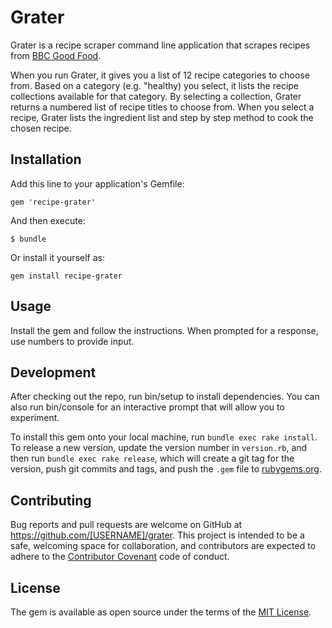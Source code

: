 # Grater

Grater is a recipe scraper command line application that scrapes recipes from [BBC Good Food](https://www.bbcgoodfood.com/).

When you run Grater, it gives you a list of 12 recipe categories to choose from. Based on a category (e.g. "healthy) you select, it lists the recipe collections available for that category. By selecting a collection, Grater returns a numbered list of recipe titles to choose from. When you select a recipe, Grater lists the ingredient list and step by step method to cook the chosen recipe.

## Installation

Add this line to your application's Gemfile:

```
gem 'recipe-grater'
```

And then execute:
```
$ bundle
```

Or install it yourself as:
```
gem install recipe-grater
```

## Usage

Install the gem and follow the instructions. When prompted for a response, use numbers to provide input.

## Development

After checking out the repo, run bin/setup to install dependencies. You can also run bin/console for an interactive prompt that will allow you to experiment.

To install this gem onto your local machine, run `bundle exec rake install`. To release a new version, update the version number in `version.rb`, and then run `bundle exec rake release`, which will create a git tag for the version, push git commits and tags, and push the `.gem` file to [rubygems.org](https://rubygems.org/).

## Contributing

Bug reports and pull requests are welcome on GitHub at https://github.com/[USERNAME]/grater. This project is intended to be a safe, welcoming space for collaboration, and contributors are expected to adhere to the [Contributor Covenant](http://contributor-covenant.org/) code of conduct.

## License

The gem is available as open source under the terms of the [MIT License](https://opensource.org/licenses/MIT).



